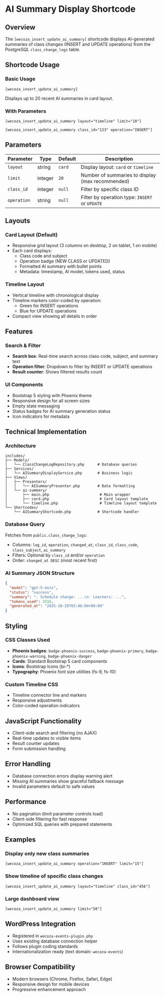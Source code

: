 # AI Summary Display Shortcode

## Overview
The `[wecoza_insert_update_ai_summary]` shortcode displays AI-generated summaries of class changes (INSERT and UPDATE operations) from the PostgreSQL `class_change_logs` table.

## Shortcode Usage

### Basic Usage
```
[wecoza_insert_update_ai_summary]
```
Displays up to 20 recent AI summaries in card layout.

### With Parameters
```
[wecoza_insert_update_ai_summary layout="timeline" limit="10"]
```

```
[wecoza_insert_update_ai_summary class_id="123" operation="INSERT"]
```

## Parameters

| Parameter   | Type    | Default | Description                                        |
|-------------|---------|---------|---------------------------------------------------|
| `layout`    | string  | `card`  | Display layout: `card` or `timeline`              |
| `limit`     | integer | `20`    | Number of summaries to display (max recommended)  |
| `class_id`  | integer | `null`  | Filter by specific class ID                       |
| `operation` | string  | `null`  | Filter by operation type: `INSERT` or `UPDATE`    |

## Layouts

### Card Layout (Default)
- Responsive grid layout (3 columns on desktop, 2 on tablet, 1 on mobile)
- Each card displays:
  - Class code and subject
  - Operation badge (NEW CLASS or UPDATED)
  - Formatted AI summary with bullet points
  - Metadata: timestamp, AI model, tokens used, status

### Timeline Layout
- Vertical timeline with chronological display
- Timeline markers color-coded by operation:
  - Green for INSERT operations
  - Blue for UPDATE operations
- Compact view showing all details in order

## Features

### Search & Filter
- **Search box**: Real-time search across class code, subject, and summary text
- **Operation filter**: Dropdown to filter by INSERT or UPDATE operations
- **Result counter**: Shows filtered results count

### UI Components
- Bootstrap 5 styling with Phoenix theme
- Responsive design for all screen sizes
- Empty state messaging
- Status badges for AI summary generation status
- Icon indicators for metadata

## Technical Implementation

### Architecture
```
includes/
├── Models/
│   └── ClassChangeLogRepository.php      # Database queries
├── Services/
│   └── AISummaryDisplayService.php       # Business logic
├── Views/
│   ├── Presenters/
│   │   └── AISummaryPresenter.php        # Data formatting
│   └── ai-summary/
│       ├── main.php                       # Main wrapper
│       ├── card.php                       # Card layout template
│       └── timeline.php                   # Timeline layout template
└── Shortcodes/
    └── AISummaryShortcode.php            # Shortcode handler
```

### Database Query
Fetches from `public.class_change_logs`:
- Columns: `log_id`, `operation`, `changed_at`, `class_id`, `class_code`, `class_subject`, `ai_summary`
- Filters: Optional by `class_id` and/or `operation`
- Order: `changed_at DESC` (most recent first)

### AI Summary JSON Structure
```json
{
  "model": "gpt-5-mini",
  "status": "success",
  "summary": "- Schedule change: ...\n- Learners: ...",
  "tokens_used": 2516,
  "generated_at": "2025-10-28T03:46:04+00:00"
}
```

## Styling

### CSS Classes Used
- **Phoenix badges**: `badge-phoenix-success`, `badge-phoenix-primary`, `badge-phoenix-warning`, `badge-phoenix-danger`
- **Cards**: Standard Bootstrap 5 card components
- **Icons**: Bootstrap Icons (bi-*)
- **Typography**: Phoenix font size utilities (fs-9, fs-10)

### Custom Timeline CSS
- Timeline connector line and markers
- Responsive adjustments
- Color-coded operation indicators

## JavaScript Functionality
- Client-side search and filtering (no AJAX)
- Real-time updates to visible items
- Result counter updates
- Form submission handling

## Error Handling
- Database connection errors display warning alert
- Missing AI summaries show graceful fallback message
- Invalid parameters default to safe values

## Performance
- No pagination (limit parameter controls load)
- Client-side filtering for fast response
- Optimized SQL queries with prepared statements

## Examples

### Display only new class summaries
```
[wecoza_insert_update_ai_summary operation="INSERT" limit="15"]
```

### Show timeline of specific class changes
```
[wecoza_insert_update_ai_summary layout="timeline" class_id="456"]
```

### Large dashboard view
```
[wecoza_insert_update_ai_summary limit="50"]
```

## WordPress Integration
- Registered in `wecoza-events-plugin.php`
- Uses existing database connection helper
- Follows plugin coding standards
- Internationalization ready (text domain: `wecoza-events`)

## Browser Compatibility
- Modern browsers (Chrome, Firefox, Safari, Edge)
- Responsive design for mobile devices
- Progressive enhancement approach
